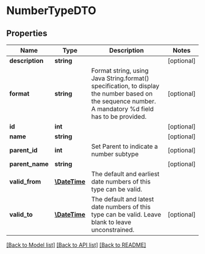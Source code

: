 # NumberTypeDTO

## Properties
Name | Type | Description | Notes
------------ | ------------- | ------------- | -------------
**description** | **string** |  | [optional] 
**format** | **string** | Format string, using Java String.format() specification, to display the number based on the sequence number. A mandatory %d field has to be provided. | [optional] 
**id** | **int** |  | [optional] 
**name** | **string** |  | [optional] 
**parent_id** | **int** | Set Parent to indicate a number subtype | [optional] 
**parent_name** | **string** |  | [optional] 
**valid_from** | [**\DateTime**](\DateTime.md) | The default and earliest date numbers of this type can be valid. | 
**valid_to** | [**\DateTime**](\DateTime.md) | The default and latest date numbers of this type can be valid. Leave blank to leave unconstrained. | [optional] 

[[Back to Model list]](../README.md#documentation-for-models) [[Back to API list]](../README.md#documentation-for-api-endpoints) [[Back to README]](../README.md)


